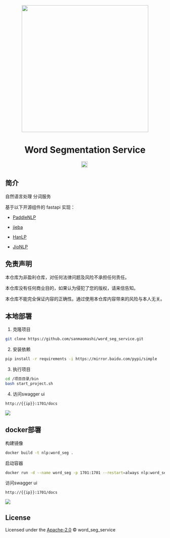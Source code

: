 <div align="center">
  <a href="https://github.com/sanmaomashi/word_seg_service">
    <img src="https://raw.githubusercontent.com/sanmaomashi/word_seg_service/main/img/1.jpg" height="400">
  </a>
  <h1>Word Segmentation Service</h1>
  <img src="https://img.shields.io/github/repo-size/sanmaomashi/word_seg_service.svg?label=Repo%20size&style=flat-square" height="20">
  <img src="https://img.shields.io/badge/License-Apache%202.0-purple" data-origin="https://img.shields.io/badge/License-Apache%202.0-blue" alt="">
</div>




## 简介

自然语言处理 分词服务

基于以下开源组件的 fastapi 实现：

- [PaddleNLP](https://github.com/PaddlePaddle/PaddleNLP/blob/develop/docs/model_zoo/taskflow.md#%E4%B8%AD%E6%96%87%E5%88%86%E8%AF%8D)

- [jieba](https://github.com/fxsjy/jieba)

- [HanLP](https://github.com/hankcs/HanLP)

- [JioNLP](https://github.com/dongrixinyu/JioNLP)

  



## 免责声明

本仓库为非盈利仓库，对任何法律问题及风险不承担任何责任。

本仓库没有任何商业目的，如果认为侵犯了您的版权，请来信告知。

本仓库不能完全保证内容的正确性。通过使用本仓库内容带来的风险与本人无关。



## 本地部署

1. 克隆项目

```bash
git clone https://github.com/sanmaomashi/word_seg_service.git
```

2. 安装依赖

```bash
pip install -r requirements -i https://mirror.baidu.com/pypi/simple
```

3. 执行项目

```bash
cd /项目目录/bin
bash start_project.sh
```

4. 访问swagger ui

```http
http://{{ip}}:1701/docs
```

![](https://raw.githubusercontent.com/sanmaomashi/word_seg_service/main/img/2.swagger.png)

## docker部署

构建镜像

```bash
docker build -t nlp:word_seg .
```

启动容器

```bash
docker run -d --name word_seg -p 1701:1701 --restart=always nlp:word_seg
```

访问swagger ui

```http
http://{{ip}}:1701/docs
```

![](https://raw.githubusercontent.com/sanmaomashi/word_seg_service/main/img/2.swagger.png)



## License

Licensed under the [Apache-2.0](http://choosealicense.com/licenses/apache/) © word_seg_service

